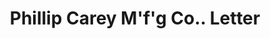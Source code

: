 ---
doi: 10.7916/D8CZ4K87
date_other: '1894'
date_other_textual: '1894'
form: correspondence
genre:
- Letters (correspondence)
name:
- Phillip Carey M'f'g Co.
object_in_context_url: https://biggert.cul.columbia.edu/items/view/ave_biggert_01268
subject_hierarchical_geographic:
- Cincinnati, Ohio, United States
subject_name:
- Phillip Carey M'f'g Co.
title: Phillip Carey M'f'g Co.. Letter
sort_title: Phillip Carey M'f'g Co.. Letter
call_number: ave_biggert_01268
coordinates:
- 39.1,-84.51666666666667
pid: ave_biggert_01268
identifiers: ave_biggert_01268
permalink: /biggert/ave_biggert_01268/
layout: iiif-image-page
---